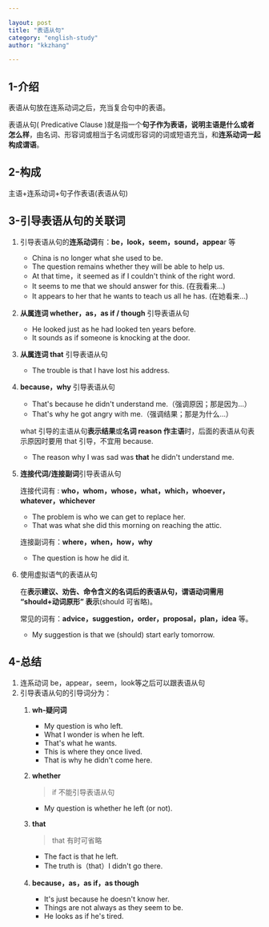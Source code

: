 ```yaml
---

layout: post
title: "表语从句"
category: "english-study"
author: "kkzhang"

---
```


## 1-介绍

表语从句放在连系动词之后，充当复合句中的表语。

表语从句( Predicative Clause )就是指一个**句子作为表语，说明主语是什么或者怎么样**，由名词、形容词或相当于名词或形容词的词或短语充当，和**连系动词一起构成谓语**。

## 2-构成

主语+连系动词+句子作表语(表语从句)

## 3-引导表语从句的关联词

1. 引导表语从句的**连系动词**有：**be，look，seem，sound，appea**r 等
    - China is no longer what she used to be.
    - The question remains whether they will be able to help us.
    - At that time，it seemed as if I couldn't think of the right word.
    - It seems to me that we should answer for this. (在我看来...)
    - It appears to her that he wants to teach us all he has. (在她看来...)
2. **从属连词 whether，as，as if / though** 引导表语从句
    - He looked just as he had looked ten years before.
    - It sounds as if someone is knocking at the door.
3. **从属连词 that** 引导表语从句
    - The trouble is that I have lost his address.
4. **because，why** 引导表语从句
    - That's because he didn't understand me.（强调原因；那是因为...）
    - That's why he got angry with me.（强调结果；那是为什么...）
    
    what 引导的主语从句**表示结果**或**名词 reason 作主语**时，后面的表语从句表示原因时要用 that 引导，不宜用 because.
    
    - The reason why I was sad was **that** he didn't understand me.
5. **连接代词/连接副词**引导表语从句
    
    连接代词有 : **who，whom，whose，what，which，whoever，whatever，whichever**
    
    - The problem is who we can get to replace her.
    - That was what she did this morning on reaching the attic.
    
    连接副词有：**where，when，how，why**
    
    - The question is how he did it.
6. 使用虚拟语气的表语从句
    
    在**表示建议、劝告、命令含义的名词后的表语从句，谓语动词需用 “should+动词原形” 表示**(should 可省略)。
    
    常见的词有：**advice，suggestion，order，proposal，plan，idea** 等。
    
    - My suggestion is that we (should) start early tomorrow.

## 4-总结

1. 连系动词 be，appear，seem，look等之后可以跟表语从句
2. 引导表语从句的引导词分为：
    1. **wh-疑问词**
        - My question is who left.
        - What I wonder is when he left.
        - That's what he wants.
        - This is where they once lived.
        - That is why he didn't come here.
    2. **whether**
        
        > if 不能引导表语从句
        
        - My question is whether he left (or not).
    3. **that**
        
        > that 有时可省略
        
        - The fact is that he left.
        - The truth is（that）I didn't go there.
    4. **because，as，as if，as though**
        - It's just because he doesn't know her.
        - Things are not always as they seem to be.
        - He looks as if he's tired.